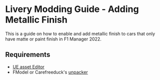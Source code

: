 # Livery Modding Guide - Adding Metallic Finish
This is a guide on how to enable and add metallic finish to cars that only have matte or paint finish in F1 Manager 2022.

## Requirements
- [UE asset Editor](https://github.com/kaiheilos/Utilities)
- FModel or Carefreeduck's [unpacker](https://github.com/carefreeduck/F1ManagerModding/blob/main/Packing.md)

